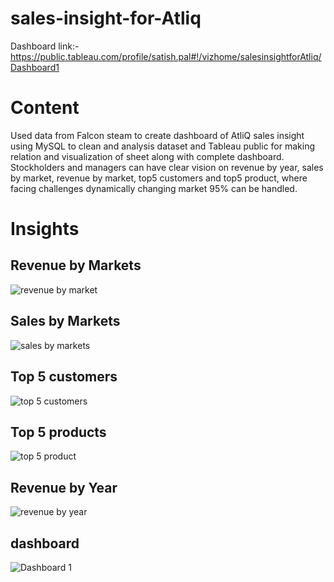 # sales-insight-for-Atliq
Dashboard link:-
https://public.tableau.com/profile/satish.pal#!/vizhome/salesinsightforAtliq/Dashboard1 
# Content
Used data from Falcon steam to create dashboard of AtliQ sales insight using MySQL to clean and analysis dataset and Tableau public for making relation and visualization of sheet along with complete dashboard. 
Stockholders and managers can have clear vision on revenue by year, sales by market, revenue by market, top5 customers and top5 product, where facing challenges dynamically changing market 95% can be handled.
# Insights
## Revenue by Markets
![revenue by market](https://user-images.githubusercontent.com/40235789/141693627-97bcfffc-8b60-4a9e-9586-a83ccf611a37.png)
## Sales by Markets
![sales by markets](https://user-images.githubusercontent.com/40235789/141693648-010f4021-5e04-4293-bf96-7d680dc11a55.png)
## Top 5 customers
![top 5 customers](https://user-images.githubusercontent.com/40235789/141693674-24beb89a-b31b-4978-b538-34697deaaee0.png)
## Top 5 products 
![top 5 product](https://user-images.githubusercontent.com/40235789/141693693-74b0b82b-b2db-452c-b79d-fa541d89ed48.png)
## Revenue by Year
![revenue by year](https://user-images.githubusercontent.com/40235789/141693720-480ea3b8-0a43-4df0-bfe1-638a57a82af0.png)
## dashboard
![Dashboard 1](https://user-images.githubusercontent.com/40235789/141693732-dbfa1ed3-14f2-4b6c-92bf-15a638f57790.png)
